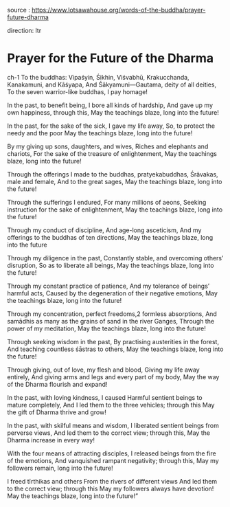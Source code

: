 source : https://www.lotsawahouse.org/words-of-the-buddha/prayer-future-dharma

direction: ltr

# Prayer for the Future of the Dharma

ch-1 To the buddhas: Vipaśyin, Śikhin, Viśvabhū,
Krakucchanda, Kanakamuni, and Kāśyapa,
And Śākyamuni—Gautama, deity of all deities,
To the seven warrior-like buddhas, I pay homage!

In the past, to benefit being,
I bore all kinds of hardship,
And gave up my own happiness, through this,
May the teachings blaze, long into the future!

In the past, for the sake of the sick,
I gave my life away,
So, to protect the needy and the poor
May the teachings blaze, long into the future!

By my giving up sons, daughters, and wives,
Riches and elephants and chariots,
For the sake of the treasure of enlightenment,
May the teachings blaze, long into the future!

Through the offerings I made to the buddhas, pratyekabuddhas,
Śrāvakas, male and female,
And to the great sages,
May the teachings blaze, long into the future!

Through the sufferings I endured,
For many millions of aeons,
Seeking instruction for the sake of enlightenment,
May the teachings blaze, long into the future!

Through my conduct of discipline,
And age-long asceticism,
And my offerings to the buddhas of ten directions,
May the teachings blaze, long into the future

Through my diligence in the past,
Constantly stable, and overcoming others’ disruption,
So as to liberate all beings,
May the teachings blaze, long into the future!

Through my constant practice of patience,
And my tolerance of beings’ harmful acts,
Caused by the degeneration of their negative emotions,
May the teachings blaze, long into the future!

Through my concentration, perfect freedoms,2 formless absorptions,
And samādhis as many as the grains of sand in the river Ganges,
Through the power of my meditation,
May the teachings blaze, long into the future!

Through seeking wisdom in the past,
By practising austerities in the forest,
And teaching countless śāstras to others,
May the teachings blaze, long into the future!

Through giving, out of love, my flesh and blood,
Giving my life away entirely,
And giving arms and legs and every part of my body,
May the way of the Dharma flourish and expand!

In the past, with loving kindness, I caused
Harmful sentient beings to mature completely,
And I led them to the three vehicles; through this
May the gift of Dharma thrive and grow!

In the past, with skilful means and wisdom,
I liberated sentient beings from perverse views,
And led them to the correct view; through this,
May the Dharma increase in every way!

With the four means of attracting disciples,
I released beings from the fire of the emotions,
And vanquished rampant negativity; through this,
May my followers remain, long into the future!

I freed tīrthikas and others
From the rivers of different views
And led them to the correct view; through this
May my followers always have devotion!
May the teachings blaze, long into the future!”